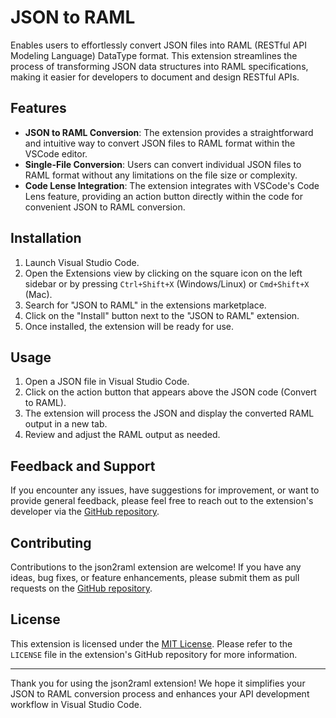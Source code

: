 # JSON to RAML

Enables users to effortlessly convert JSON files into RAML (RESTful API Modeling Language) DataType format. This extension streamlines the process of transforming JSON data structures into RAML specifications, making it easier for developers to document and design RESTful APIs.

## Features

- **JSON to RAML Conversion**: The extension provides a straightforward and intuitive way to convert JSON files to RAML format within the VSCode editor.
- **Single-File Conversion**: Users can convert individual JSON files to RAML format without any limitations on the file size or complexity.
- **Code Lense Integration**: The extension integrates with VSCode's Code Lens feature, providing an action button directly within the code for convenient JSON to RAML conversion.

## Installation

1. Launch Visual Studio Code.
2. Open the Extensions view by clicking on the square icon on the left sidebar or by pressing `Ctrl+Shift+X` (Windows/Linux) or `Cmd+Shift+X` (Mac).
3. Search for "JSON to RAML" in the extensions marketplace.
4. Click on the "Install" button next to the "JSON to RAML" extension.
5. Once installed, the extension will be ready for use.

## Usage

1. Open a JSON file in Visual Studio Code.
2. Click on the action button that appears above the JSON code (Convert to RAML).
3. The extension will process the JSON and display the converted RAML output in a new tab.
4. Review and adjust the RAML output as needed.

## Feedback and Support

If you encounter any issues, have suggestions for improvement, or want to provide general feedback, please feel free to reach out to the extension's developer via the [GitHub repository](https://github.com/ayarabis/json2raml).

## Contributing

Contributions to the json2raml extension are welcome! If you have any ideas, bug fixes, or feature enhancements, please submit them as pull requests on the [GitHub repository](https://github.com/ayarabis/json2raml).

## License

This extension is licensed under the [MIT License](https://opensource.org/licenses/MIT). Please refer to the `LICENSE` file in the extension's GitHub repository for more information.

---

Thank you for using the json2raml extension! We hope it simplifies your JSON to RAML conversion process and enhances your API development workflow in Visual Studio Code.
